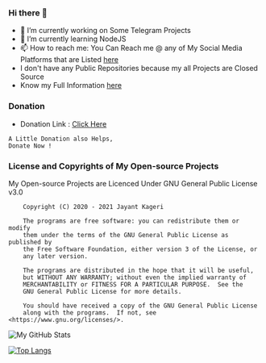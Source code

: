 ### Hi there 🤘

- 🔭 I’m currently working on Some Telegram Projects
- 🌱 I’m currently learning NodeJS
- 📫 How to reach me: You Can Reach me @ any of My Social Media Platforms that are Listed [here](http://contact.jayantkageri.ml)
- I don't have any Public Repositories because my all Projects are Closed Source
- Know my Full Information [here](https://telegram.dog/kageri250)

### Donation
- Donation Link : [Click Here](http://donate.jayantkageri.ml)
```
A Little Donation also Helps,
Donate Now !
```

### License and Copyrights of My Open-source Projects
My Open-source Projects are Licenced Under GNU General Public License v3.0
```
    Copyright (C) 2020 - 2021 Jayant Kageri

    The programs are free software: you can redistribute them or modify
    them under the terms of the GNU General Public License as published by
    the Free Software Foundation, either version 3 of the License, or
    any later version.

    The programs are distributed in the hope that it will be useful,
    but WITHOUT ANY WARRANTY; without even the implied warranty of
    MERCHANTABILITY or FITNESS FOR A PARTICULAR PURPOSE.  See the
    GNU General Public License for more details.

    You should have received a copy of the GNU General Public License
    along with the programs.  If not, see <https://www.gnu.org/licenses/>.

```

![My GitHub Stats](https://github-readme-stats.vercel.app/api?username=jayantkageri&show_icons=true&theme=tokyonight&include_all_commits=True)

[![Top Langs](https://github-readme-stats.vercel.app/api/top-langs/?username=jayantkageri&layout=compact&theme=tokyonight)](https://github.com/anuraghazra/github-readme-stats)

